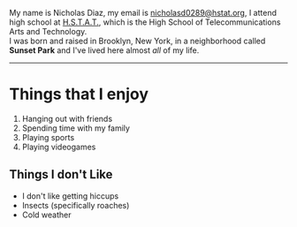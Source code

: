My name is Nicholas Diaz, my email is nicholasd0289@hstat.org, I attend high school at [H.S.T.A.T.](http://www.hstat.org/), which is the High School of Telecommunications Arts and Technology.  
I was born and raised in Brooklyn, New York, in a neighborhood called **Sunset Park** and I've lived here almost _all_ of my life.

---
# Things that I enjoy
 
1.   Hanging out with friends
2.   Spending time with my family
3.   Playing sports
4.   Playing videogames

## Things I don't Like 

  *   I don't like getting hiccups
  *   Insects (specifically roaches)
  *   Cold weather